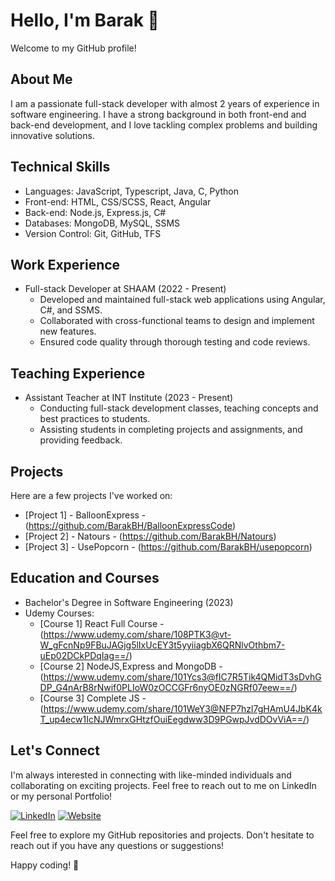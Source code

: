 # Hello, I'm Barak 👋

Welcome to my GitHub profile!

## About Me
I am a passionate full-stack developer with almost 2 years of experience in software engineering. I have a strong background in both front-end and back-end development, and I love tackling complex problems and building innovative solutions.

## Technical Skills
- Languages: JavaScript, Typescript, Java, C, Python
- Front-end: HTML, CSS/SCSS, React, Angular
- Back-end: Node.js, Express.js, C#
- Databases: MongoDB, MySQL, SSMS
- Version Control: Git, GitHub, TFS

## Work Experience
- Full-stack Developer at SHAAM (2022 - Present)
  - Developed and maintained full-stack web applications using Angular, C#, and SSMS.
  - Collaborated with cross-functional teams to design and implement new features.
  - Ensured code quality through thorough testing and code reviews.

## Teaching Experience
- Assistant Teacher at INT Institute (2023 - Present)
  - Conducting full-stack development classes, teaching concepts and best practices to students.
  - Assisting students in completing projects and assignments, and providing feedback.

## Projects
Here are a few projects I've worked on:
- [Project 1] - BalloonExpress - (https://github.com/BarakBH/BalloonExpressCode)
- [Project 2] - Natours - (https://github.com/BarakBH/Natours)
- [Project 3] - UsePopcorn - (https://github.com/BarakBH/usepopcorn)

## Education and Courses
- Bachelor's Degree in Software Engineering (2023)
- Udemy Courses:
  - [Course 1] React Full Course - (https://www.udemy.com/share/108PTK3@vt-W_gFcnNp9FBuJAGjg5lIxUcEY3t5yyiiagbX6QRNlvOthbm7-uEp02DCkPDqIag==/)
  - [Course 2] NodeJS,Express and MongoDB - (https://www.udemy.com/share/101Ycs3@fIC7R5Tik4QMidT3sDvhGDP_G4nArB8rNwif0PLIoW0zOCCGFr6nyOE0zNGRf07eew==/)
  - [Course 3] Complete JS - (https://www.udemy.com/share/101WeY3@NFP7hzl7gHAmU4JbK4kT_up4ecw1IcNJWmrxGHtzfOuiEegdww3D9PGwpJvdDOvViA==/)

## Let's Connect
I'm always interested in connecting with like-minded individuals and collaborating on exciting projects. Feel free to reach out to me on LinkedIn or my personal Portfolio!

[![LinkedIn](https://img.shields.io/badge/-LinkedIn-0077B5?style=flat&logo=linkedin&logoColor=white)](https://www.linkedin.com/in/barak-ben-hamo/)
[![Website](https://img.shields.io/website/https/www.example.com.svg)]([https://www.example.com](https://baraks-portfolio-v2.netlify.app/))

Feel free to explore my GitHub repositories and projects. Don't hesitate to reach out if you have any questions or suggestions!

Happy coding! 🚀

<!---
BarakBH/BarakBH is a ✨ special ✨ repository because its `README.md` (this file) appears on your GitHub profile.
You can click the Preview link to take a look at your changes.
--->
